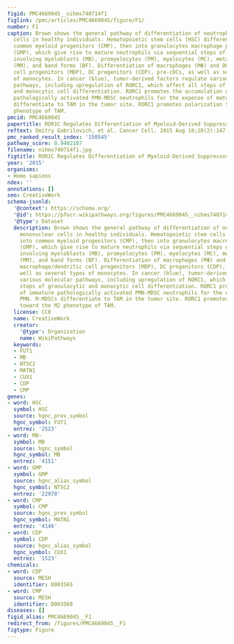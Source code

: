 ```yaml
---
figid: PMC4669045__nihms740714f1
figlink: /pmc/articles/PMC4669045/figure/F1/
number: F1
caption: Brown shows the general pathway of differentiation of neutrophils and mononuclear
  cells in healthy individuals. Hematopoietic stem cells (HSC) differentiate into
  common myeloid progenitors (CMP), then into granulocytes macrophage progenitors
  (GMP), which give rise to mature neutrophils via sequential steps of differentiation
  involving myeloblasts (MB), promyelocytes (PM), myelocytes (MC), metamyelocytes
  (MM), and band forms (BF). Differentiation of macrophages (MΦ) and DCs involve macrophage/dendritic
  cell progenitors (MDP), DC progenitors (CDP), pre-cDCs, as well as several types
  of monocytes. In cancer (blue), tumor-derived factors regulate various molecular
  pathways, including upregulation of RORC1, which affect all steps of granulocytic
  and monocytic cell differentiation. RORC1 promotes the accumulation of immature
  pathologically activated PMN-MDSC neutrophils for the expense of mature PMN. M-MDSCs
  differentiate to TAM in the tumor site. RORC1 promotes polarization toward the M2
  phenotype of TAM.
pmcid: PMC4669045
papertitle: ROR1C Regulates Differentiation of Myeloid-Derived Suppressor Cells.
reftext: Dmitry Gabrilovich, et al. Cancer Cell. 2015 Aug 10;28(2):147-149.
pmc_ranked_result_index: '150545'
pathway_score: 0.9402107
filename: nihms740714f1.jpg
figtitle: ROR1C Regulates Differentiation of Myeloid-Derived Suppressor Cells
year: '2015'
organisms:
- Homo sapiens
ndex: ''
annotations: []
seo: CreativeWork
schema-jsonld:
  '@context': https://schema.org/
  '@id': https://pfocr.wikipathways.org/figures/PMC4669045__nihms740714f1.html
  '@type': Dataset
  description: Brown shows the general pathway of differentiation of neutrophils and
    mononuclear cells in healthy individuals. Hematopoietic stem cells (HSC) differentiate
    into common myeloid progenitors (CMP), then into granulocytes macrophage progenitors
    (GMP), which give rise to mature neutrophils via sequential steps of differentiation
    involving myeloblasts (MB), promyelocytes (PM), myelocytes (MC), metamyelocytes
    (MM), and band forms (BF). Differentiation of macrophages (MΦ) and DCs involve
    macrophage/dendritic cell progenitors (MDP), DC progenitors (CDP), pre-cDCs, as
    well as several types of monocytes. In cancer (blue), tumor-derived factors regulate
    various molecular pathways, including upregulation of RORC1, which affect all
    steps of granulocytic and monocytic cell differentiation. RORC1 promotes the accumulation
    of immature pathologically activated PMN-MDSC neutrophils for the expense of mature
    PMN. M-MDSCs differentiate to TAM in the tumor site. RORC1 promotes polarization
    toward the M2 phenotype of TAM.
  license: CC0
  name: CreativeWork
  creator:
    '@type': Organization
    name: WikiPathways
  keywords:
  - FUT1
  - MB
  - NT5C2
  - MATN1
  - CUX1
  - CDP
  - CMP
genes:
- word: HSC
  symbol: HSC
  source: hgnc_prev_symbol
  hgnc_symbol: FUT1
  entrez: '2523'
- word: MB—
  symbol: MB
  source: hgnc_symbol
  hgnc_symbol: MB
  entrez: '4151'
- word: GMP
  symbol: GMP
  source: hgnc_alias_symbol
  hgnc_symbol: NT5C2
  entrez: '22978'
- word: CMP
  symbol: CMP
  source: hgnc_prev_symbol
  hgnc_symbol: MATN1
  entrez: '4146'
- word: CDP
  symbol: CDP
  source: hgnc_alias_symbol
  hgnc_symbol: CUX1
  entrez: '1523'
chemicals:
- word: CDP
  source: MESH
  identifier: D003565
- word: CMP
  source: MESH
  identifier: D003568
diseases: []
figid_alias: PMC4669045__F1
redirect_from: /figures/PMC4669045__F1
figtype: Figure
---
```


